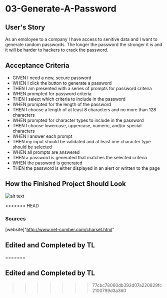 # 03-Generate-A-Password

## User's Story
As an emoloyee to a company I have access to senitive data and I want to generate random passwords. The longer the password the stronger it is and it will be harder to hackers to crack the password.

## Acceptance Criteria
- GIVEN I need a new, secure password
- WHEN I click the button to generate a password
- THEN I am presented with a series of prompts for password criteria
- WHEN prompted for password criteria
- THEN I select which criteria to include in the password
- WHEN prompted for the length of the password
- THEN I choose a length of at least 8 characters and no more than 128 characters
- WHEN prompted for character types to include in the password
- THEN I choose lowercase, uppercase, numeric, and/or special characters
- WHEN I answer each prompt
- THEN my input should be validated and at least one character type should be selected
- WHEN all prompts are answered
- THEN a password is generated that matches the selected criteria
- WHEN the password is generated
- THEN the password is either displayed in an alert or written to the page

## How the Finished Project Should Look
![alt text](https://i.postimg.cc/wvbZjKHK/03-javascript-homework-demo.png)

<<<<<<< HEAD
### Sources
[website]"http://www.net-comber.com/charset.html"
## Edited and Completed by TL
=======
## Edited and Completed by TL
>>>>>>> 77cbc78060db392d07a220829fc2100799d3a360
